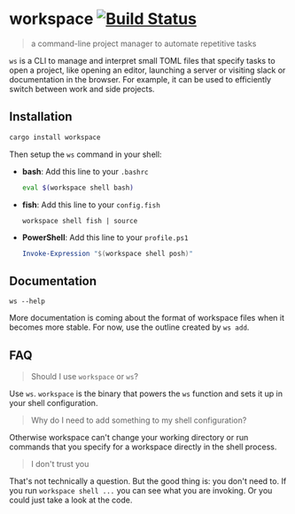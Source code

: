 # workspace [![Build Status](https://travis-ci.com/matthias-t/workspace.svg?branch=master)](https://travis-ci.com/matthias-t/workspace)
> a command-line project manager to automate repetitive tasks

`ws` is a CLI to manage and interpret small TOML files that specify tasks to open a project, like opening an editor, launching a server or visiting slack or documentation in the browser. For example, it can be used to efficiently switch between work and side projects.

## Installation

```bash
cargo install workspace
```

Then setup the `ws` command in your shell:
- **bash**: Add this line to your `.bashrc`
  ```bash
  eval $(workspace shell bash)
  ```
- **fish**: Add this line to your `config.fish`
  ```fish
  workspace shell fish | source
  ```
- **PowerShell**: Add this line to your `profile.ps1`
  ```powershell
  Invoke-Expression "$(workspace shell posh)"
  ```

## Documentation

```
ws --help
```

More documentation is coming about the format of workspace files when it becomes more stable. For now, use the outline created by `ws add`.

## FAQ

> Should I use `workspace` or `ws`?

Use `ws`. `workspace` is the binary that powers the `ws` function and sets it up in your shell configuration.

> Why do I need to add something to my shell configuration?

Otherwise workspace can't change your working directory or run commands that you specify for a workspace directly in the shell process.

> I don't trust you

That's not technically a question. But the good thing is: you don't need to. If you run `workspace shell ...` you can see what you are invoking. Or you could just take a look at the code.
